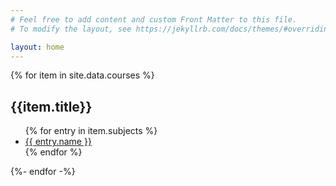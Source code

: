 ```yaml
---
# Feel free to add content and custom Front Matter to this file.
# To modify the layout, see https://jekyllrb.com/docs/themes/#overriding-theme-defaults

layout: home
---
```


{% for item in site.data.courses %}

<h2>{{item.title}}</h2>
<ul>
    {% for entry in item.subjects %}
    <li><a href="{{ entry.url }}">{{ entry.name }}</a></li>
    {% endfor %}
</ul>
{%- endfor -%}

